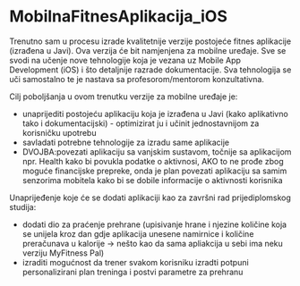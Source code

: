 # MobilnaFitnesAplikacija_iOS

Trenutno sam u procesu izrade kvalitetnije verzije postojeće fitnes aplikacije (izrađena u Javi). Ova verzija će bit namjenjena za mobilne uređaje.
Sve se svodi na učenje nove tehnologije koja je vezana uz Mobile App Development (iOS) i što detaljnije razrade dokumentacije. 
Sva tehnologija se uči samostalno te je nastava sa profesorom/mentorom konzultativna.

Cilj poboljšanja u ovom trenutku verzije za mobilne uređaje je:
  - unaprijediti postojeću aplikaciju koja je izrađena u Javi (kako aplikativno tako i dokumentacijski) - optimizirat ju i učinit jednostavnijom za korisničku upotrebu
  - savladati potrebne tehnologije za izradu same aplikacije
  - DVOJBA:povezati aplikaciju sa vanjskim sustavom, točnije sa aplikacijom npr. Health kako bi povukla podatke o aktivnosi, AKO to ne prođe zbog moguće financijske prepreke, onda je plan povezati aplikaciju sa samim senzorima mobitela kako bi se dobile informacije o aktivnosti korisnika

Unaprijeđenje koje će se dodati aplikaciji kao za završni rad prijediplomskog studija:
  - dodati dio za praćenje prehrane (upisivanje hrane i njezine količine koja se unijela kroz dan gdje aplikacija unesene namirnice i količine preračunava u kalorije → nešto kao da sama apliakcija u sebi ima neku verziju MyFitness Pal)
  - izraditi mogućnost da trener svakom korisniku izradti potpuni personalizirani plan treninga i postvi parametre za prehranu
